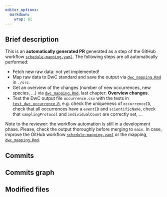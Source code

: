 ```yaml
---
editor_options: 
  markdown: 
    wrap: 81
---
```


## Brief description

This is an **automatically generated PR** generated as a step of the GitHub
workflow
[`schedule-mapping.yaml`](https://github.com/riparias/vmm-rattenapp-occurrences/blob/automatic-update/.github/workflows/schedule-mapping.yaml).
The following steps are all automatically performed:

-   Fetch new raw data: not yet implemented!
-   Map raw data to DwC standard and save the output via
    [`dwc_mapping.Rmd`](https://github.com/riparias/vmm-rattenapp-occurrences/blob/automatic-update/src/dwc_mapping.Rmd)
    in `./src`.
-   Get an overview of the changes (number of new occurrences, new species, ...)
    via
    [`dwc_mapping.Rmd`](https://github.com/riparias/vmm-rattenapp-occurrences/blob/automatic-update/src/dwc_mapping.Rmd),
    last chapter: **Overview changes**.
-   Test the DwC output file `occurrence.csv` with the tests in
    [`test_dwc_occurrence.R`](https://github.com/riparias/vmm-rattenapp-occurrences/blob/automatic-update/tests/test_dwc_occurrence.R),
    e.g. check the uniqueness of `occurrenceID`, check that all occurrences have
    a `eventID` and `scientificName`, check that `samplingProtocol` and
    `individualCount` are correctly set, ...

Note to the reviewer: the workflow automation is still in a development phase.
Please, check the output thoroughly before merging to `main`. In case, improve
the GitHub workflow
[`schedule-mapping.yaml`](https://github.com/riparias/vmm-rattenapp-occurrences/blob/automatic-update/.github/workflows/schedule-mapping.yaml)
or the mapping,
[`dwc_mapping.Rmd`](https://github.com/riparias/vmm-rattenapp-occurrences/blob/automatic-update/src/dwc_mapping.Rmd).

## Commits

<!-- Diff summary - START -->

<!-- Diff summary - END -->

## Commits graph

<!-- Diff commits - START -->

<!-- Diff commits - END -->

## Modified files

<!-- Diff files - START -->

<!-- Diff files - END -->
